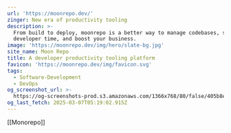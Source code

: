 ```yaml
---
url: 'https://moonrepo.dev/'
zinger: New era of productivity tooling
description: >-
  From build to deploy, moonrepo is a better way to manage codebases, save
  developer time, and boost your business.
image: 'https://moonrepo.dev/img/hero/slate-bg.jpg'
site_name: Moon Repo
title: A developer productivity tooling platform
favicon: 'https://moonrepo.dev/img/favicon.svg'
tags:
  - Software-Development
  - DevOps
og_screenshot_url: >-
  https://og-screenshots-prod.s3.amazonaws.com/1366x768/80/false/405b8ebe7b8621787f1a05ec0188aaef55eb8d986b8a8e888ea69df30d3ffe20.jpeg
og_last_fetch: 2025-03-07T05:19:02.915Z
---
```

[[Monorepo]]
